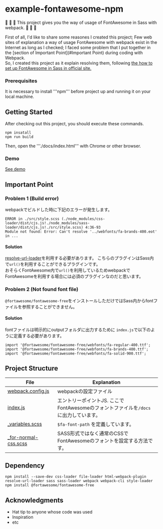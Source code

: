 # example-fontawesome-npm
🎉 🎉 🎉  This project gives you the way of usage of FontAwesome in Sass with webpack.  🎉 🎉 🎉  

First of all, I'd like to share some reasones I created this project; Few web sites of explanation a way of usage FontAwesome with webpack exist in the Internet as long as I checked; I faced some problem that I put together in the [section of Important Point](#Important Point) during coding with Webpack.  
So, I created this project as it explain resolving them, following [the how to set up FontAwesome in Sass in official site.](https://fontawesome.com/v5.0/how-to-use/on-the-web/using-with/sass)


### Prerequisites
It is necessary to install '''npm''' before project up and running it on your local machine.  


## Getting Started
After checking out this project, you should execute these commands.  
```
npm insatall
npm run build
```

Then, open the '''./docs/index.html''' with Chrome or other browser.  


### Demo
[See demo](http://www.dropwizard.io/1.0.2/docs/)

## Important Point
### Problem 1 (Build error)
webpackでビルドした時に下記のエラーが発生します。
```
ERROR in ./src/style.scss (./node_modules/css-loader/dist/cjs.js!./node_modules/sass-loader/dist/cjs.js!./src/style.scss) 4:36-93
Module not found: Error: Can't resolve '../webfonts/fa-brands-400.eot' in ...
```

#### Solution
[resolve-url-loader](https://www.npmjs.com/package/resolve-url-loader?utm_source=pocket_mylist)を利用する必要があります。
こちらのプラグインはSass内で```url()```を利用することができるプラグインです。  
おそらくFontAwesome内で```url()```を利用しているためwebpackでFontAwesomeを利用する場合には必須のプラグインなのだと思います。

### Problem 2 (Not found font file)
```@fortawesome/fontawesome-free```をインストールしただけではSass内からfontファイルを参照することができません。

#### Solution
fontファイルは明示的にoutputフォルダに出力するために ```index.js```で以下のように定義する必要があります。
```
import '@fortawesome/fontawesome-free/webfonts/fa-regular-400.ttf';
import '@fortawesome/fontawesome-free/webfonts/fa-brands-400.ttf';
import '@fortawesome/fontawesome-free/webfonts/fa-solid-900.ttf';
```

## Project Structure
| File                                    | Explanation                                               |
| --------------------------------------- | --------------------------------------------------------- |
| [webpack.config.js](/webpack.config.js) | webpackの設定ファイル                                            |
| [index.js](/src/index.js)               | エントリーポイントJS. ここでFontAwesomeのフォントファイルを```/docs```に出力しています。 |
| [_variables.scss](/src/_variables.scss) | ```$fa-font-path``` を定義しています。                             |
| [_for-normal-css.scss](/src/_for-normal-css.scss) | SASS形式ではなく通常のCSSでFontAwesomeのフォントを設定する方法です。                             |


## Dependency 

```
npm install --save-dev css-loader file-loader html-webpack-plugin resolve-url-loader sass sass-loader webpack webpack-cli style-loader
npm install @fortawesome/fontawesome-free
```

## Acknowledgments

* Hat tip to anyone whose code was used
* Inspiration
* etc
